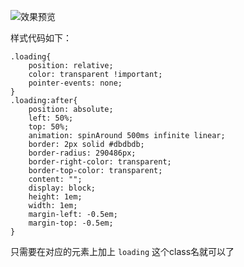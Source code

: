 ![效果预览](https://raw.githubusercontent.com/Zhouxingzu/zhouxingzu.github.io/master/2018%E5%B9%B4/imgs/3.png)

样式代码如下：
```
.loading{
    position: relative;
    color: transparent !important;
    pointer-events: none;
}
.loading:after{
    position: absolute;
    left: 50%;
    top: 50%;
    animation: spinAround 500ms infinite linear;
    border: 2px solid #dbdbdb;
    border-radius: 290486px;
    border-right-color: transparent;
    border-top-color: transparent;
    content: "";
    display: block;
    height: 1em;
    width: 1em;
    margin-left: -0.5em;
    margin-top: -0.5em;
}
```
只需要在对应的元素上加上 `loading` 这个class名就可以了